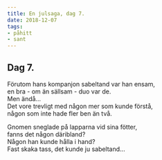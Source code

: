 ```yaml
---
title: En julsaga, dag 7.
date: 2018-12-07
tags:
- påhitt
- sant
---
```


## Dag 7.
Förutom hans kompanjon sabeltand var han ensam,\
en bra - om än sällsam - duo var de.\
Men ändå…\
Det vore trevligt med någon mer som kunde förstå,\
någon som inte hade fler ben än två.

Gnomen sneglade på lapparna vid sina fötter,\
fanns det någon däribland?\
Någon han kunde hålla i hand?\
Fast skaka tass, det kunde ju sabeltand...
